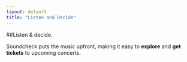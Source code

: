```yaml
---
layout: default
title: "Listen and Decide"
---
```


##Listen & decide.

Soundcheck puts the music upfront, making it easy to **explore** and **get tickets** to upcoming concerts.